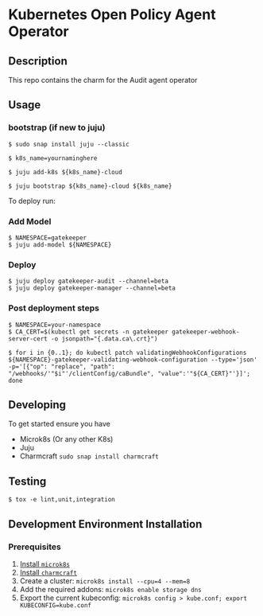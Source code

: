 # Kubernetes Open Policy Agent Operator


## Description

This repo contains the charm for the Audit agent operator

## Usage

### bootstrap (if new to juju)


```
$ sudo snap install juju --classic

$ k8s_name=yournaminghere

$ juju add-k8s ${k8s_name}-cloud

$ juju bootstrap ${k8s_name}-cloud ${k8s_name}

```

To deploy run:

### Add Model

```
$ NAMESPACE=gatekeeper
$ juju add-model ${NAMESPACE}

```


###  Deploy

```
$ juju deploy gatekeeper-audit --channel=beta
$ juju deploy gatekeeper-manager --channel=beta

```


### Post deployment steps

```
$ NAMESPACE=your-namespace
$ CA_CERT=$(kubectl get secrets -n gatekeeper gatekeeper-webhook-server-cert -o jsonpath="{.data.ca\.crt}")

$ for i in {0..1}; do kubectl patch validatingWebhookConfigurations ${NAMESPACE}-gatekeeper-validating-webhook-configuration --type='json' -p='[{"op": "replace", "path": "/webhooks/'"$i"'/clientConfig/caBundle", "value":'"${CA_CERT}"'}]'; done
```

## Developing
To get started ensure you have

- Microk8s (Or any other K8s)
- Juju
- Charmcraft `sudo snap install charmcraft`


## Testing

```
$ tox -e lint,unit,integration
```
## Development Environment Installation

### Prerequisites


1. [Install `microk8s`](https://microk8s.io/)
1. [Install `charmcraft`](https://github.com/canonical/charmcraft)
1. Create a cluster: `microk8s install --cpu=4 --mem=8`
1. Add the required addons: `microk8s enable storage dns`
1. Export the current kubeconfig: `microk8s config > kube.conf; export KUBECONFIG=kube.conf`

